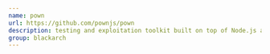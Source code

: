 ```yaml
---
name: pown
url: https://github.com/pownjs/pown
description: testing and exploitation toolkit built on top of Node.js and NPM. URL : https://github.com/pownjs/pown Groups : blackarch blackarch-webapp blackarch-recon blackarch-scanner blackarch-social blackarch-proxy
group: blackarch
---
```

